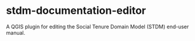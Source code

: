 # stdm-documentation-editor
A QGIS plugin for editing the Social Tenure Domain Model (STDM) end-user manual.
